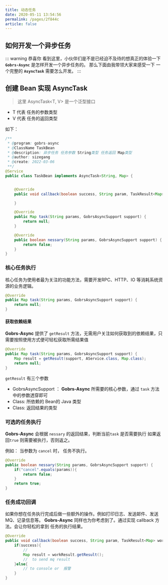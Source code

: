 ```yaml
---
title: 动态任务 
date: 2020-05-11 13:54:56 
permalink: /pages/2f844c
article: false
---
```


## 如何开发一个异步任务

::: warning 恭喜你 
看到这里，小伙伴们是不是已经迫不及待的想真正的体验一下 <code>**Gobrs-Async**</code> 是怎样开发一个异步任务的。 那么下面由我带领大家来感受一下 一个完整的 
<code>**AsyncTask**</code> 需要怎么开发。
:::

## 创建 Bean 实现 AsyncTask

> 这里 AsyncTask<T, V> 是一个泛型接口

* T 代表 任务的参数类型
* V 代表 任务的返回类型

如下：

```java 
/**
 * @program: gobrs-async
 * @ClassName TaskBean
 * @description: 异步任务 任务参数 String类型 任务返回 Map类型
 * @author: sizegang
 * @create: 2022-03-06
 **/
@Service
public class TaskBean implements AsyncTask<String, Map> {


    @Override
    public void callback(boolean success, String param, TaskResult<Map> workResult) {

    }

    @Override
    public Map task(String params, GobrsAsyncSupport support) {
        return null;
    }

    @Override
    public boolean nessary(String params, GobrsAsyncSupport support) {
        return false;
    }
}
```
### 核心任务执行

核心任务为使用者最为关注的功能方法，需要开发RPC、HTTP、IO 等消耗系统资源的业务逻辑。
```java 
@Override
public Map task(String params, GobrsAsyncSupport support) {
    return null;
}
```


#### 获取依赖结果
**Gobrs-Async** 提供了 <code>getResult</code> 方法，无需用户关注如何获取到的依赖结果，只需要按照使用方式便可轻松获取所需结果值
```java
@Override
public Map task(String params, GobrsAsyncSupport support) {
    Map result = getResult(support, AService.class, Map.class);
    return null;
}
```
<code>getResult</code> 有三个参数
* GobrsAsyncSupport ： **Gobrs-Async** 所需要的核心参数，通过 <code>task</code> 方法中的参数透穿即可
* Class: 所依赖的 Bean的 Java 类型
* Class: 返回结果的类型 


### 可选的任务执行

**Gobrs-Async**  会根据 <code>nessary</code>  的返回结果，判断当前<code>task</code> 是否需要执行 如果返回<code>true</code> 则需要被执行，否则返之。

例如： 当参数为 <code>cancel</code> 时， 任务不执行。

```java 
@Override
public boolean nessary(String params, GobrsAsyncSupport support) {
    if("cancel".equals(params)){
        return false;
    }
    return true;
}
```

### 任务成功回调

如果你想在任务执行完成后做一些额外的操作。例如打印日志、发送邮件、发送MQ、记录信息等。 **Gobrs-Async**  同样也为你考虑到了。通过实现 callback 方法。会让你轻松的拿到
任务的执行结果。

```java 
@Override
public void callback(boolean success, String param, TaskResult<Map> workResult) {
    if(success){
        // 
        Map result = workResult.getResult();
        //  to send mq result
    }else{
        // to console or  报警
    }
}
```













